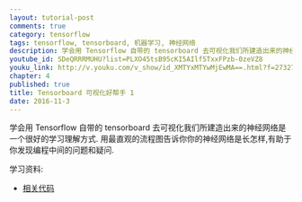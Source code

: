 ```yaml
---
layout: tutorial-post
comments: true
category: tensorflow
tags: tensorflow, tensorboard, 机器学习, 神经网络
description: 学会用 Tensorflow 自带的 tensorboard 去可视化我们所建造出来的神经网络是一个很好的学习理解方式.用最直观的流程图告诉你你的神经网络是长怎样,有助于你发现编程中间的问题和疑问.
youtube_id: SDeQRRRMUHU?list=PLXO45tsB95cKI5AIlf5TxxFPzb-0zeVZ8
youku_link: http://v.youku.com/v_show/id_XMTYxMTYwMjEwMA==.html?f=27327189&o=1
chapter: 4
published: true
title: Tensorboard 可视化好帮手 1
date: 2016-11-3
---
```



学会用 Tensorflow 自带的 tensorboard 去可视化我们所建造出来的神经网络是一个很好的学习理解方式.
用最直观的流程图告诉你你的神经网络是长怎样,有助于你发现编程中间的问题和疑问.

学习资料:
  * [相关代码](https://github.com/MorvanZhou/tutorials/tree/master/tensorflowTUT/tf14_tensorboard)